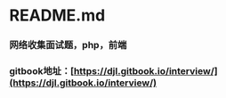 # README.md

### 网络收集面试题，php，前端  
### gitbook地址：[https://djl.gitbook.io/interview/](https://djl.gitbook.io/interview/)

